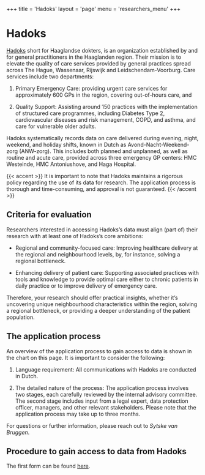 +++
title = 'Hadoks'
layout = 'page'
menu = 'researchers_menu'
+++

# Hadoks
[Hadoks](https://www.hadoks.nl/) short for Haaglandse dokters, is an organization established by and for general practitioners in the Haaglanden region. Their mission is to elevate the quality of care services provided by general practices spread across The Hague, Wassenaar, Rijswijk and Leidschendam-Voorburg. Care services include two departments: 


1. Primary Emergency Care: providing urgent care services for approximately 600 GPs in the region, covering out-of-hours care, and

1. Quality Support: Assisting around 150 practices with the implementation of structured care programmes, including Diabetes Type 2, cardiovascular diseases and risk management, COPD, and asthma, and care for vulnerable older adults.

Hadoks systematically records data on care delivered during evening, night, weekend, and holiday shifts, known in Dutch as Avond-Nacht-Weekend-zorg (ANW-zorg). This includes both planned and unplanned, as well as routine and acute care, provided across three emergency GP centers: HMC Westeinde, HMC Antoniushove, and Haga Hospital.

{{< accent >}}
It is important to note that Hadoks maintains a rigorous policy regarding the use of its data for research. The application process is thorough and time-consuming, and approval is not guaranteed. 
{{< /accent >}}

## Criteria for evaluation
Researchers interested in accessing Hadoks’s data must align (part of) their research with at least one of Hadoks’s core ambitions:

- Regional and community-focused care: Improving healthcare delivery at the regional and neighbourhood levels, by, for instance, solving a regional bottleneck.

- Enhancing delivery of patient care: Supporting associated practices with tools and knowledge to provide optimal care either to chronic patients in daily practice or to improve delivery of emergency care.

Therefore, your research should offer practical insights, whether it’s uncovering unique neighbourhood characteristics within the region, solving a regional bottleneck, or providing a deeper understanding of the patient population. 

## The application process

An overview of the application process to gain access to data is shown in the chart on this page. It is important to consider the following:

1.	Language requirement: All communications with Hadoks are conducted in Dutch.

1.	The detailed nature of the process: The application process involves two stages, each carefully reviewed by the internal advisory committee. The second stage includes input from a legal expert, data protection officer, managers, and other relevant stakeholders. Please note that the application process may take up to three months.

For questions or further information, please reach out to _Sytske van Bruggen_.

## Procedure to gain access to data from Hadoks

The first form can be found [here](../../hadoks_projectaanvragen_2024.docx).